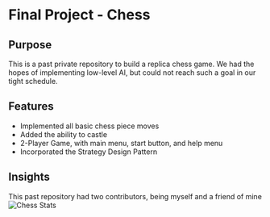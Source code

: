 # Final Project - Chess 

## Purpose

This is a past private repository to build a replica chess game. We had the hopes of implementing low-level AI, but could not reach such a goal in our tight schedule. 

## Features 

- Implemented all basic chess piece moves
- Added the ability to castle
- 2-Player Game, with main menu, start button, and help menu
- Incorporated the Strategy Design Pattern 

## Insights

This past repository had two contributors, being myself and a friend of mine
![Chess Stats](https://github.com/user-attachments/assets/2da505f7-9c7d-4b5b-979b-ce92aa4fb3d4)
